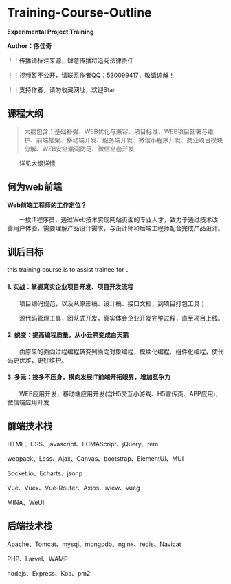 # Training-Course-Outline 

**Experimental Project Training**

**Author：佟佳奇**

！！传播请标注来源，肆意传播将追究法律责任

！！视频暂不公开，请联系作者QQ：530099417，敬请谅解！

！！支持作者，请勿收藏网址，欢迎Star

## 课程大纲

> 大纲包含：基础补强、WEB优化与兼容、项目标准、WEB项目部署与维护、前端框架、移动端开发、服务端开发、微信小程序开发、商业项目模块分解、WEB安全漏洞防范、微信全套开发
 
　　详见[大纲详情](https://github.com/tongjiaqi/TCO/wiki)
  
## 何为web前端

**Web前端工程师的工作定位？**

　　一枚IT程序员，通过Web技术实现网站页面的专业人才，致力于通过技术改善用户体验，需要理解产品设计需求，与设计师和后端工程师配合完成产品设计。

## 训后目标

this training course is to assist trainee for：

<h4>1. 实战：掌握真实企业项目开发、项目开发流程</h4>
    
　　项目编码规范，以及从原形稿、设计稿、接口文档，到项目打包工具；
  
　　源代码管理工具，团队式开发，真实体会企业开发完整过程，直至项目上线。
    
<h4>2. 蜕变：提高编程质量，从小丑鸭变成白天鹅</h4>
    
　　由原来的面向过程编程转变到面向对象编程，模块化编程、组件化编程，使代码更优雅，更好维护。
    
<h4>3. 多元：技多不压身，横向发展IT前端开拓眼界，增加竞争力</h4>
    
　　WEB应用开发，移动端应用开发(含H5交互小游戏、H5宣传页、APP应用)，微信端应用开发
  
## 前端技术栈

HTML、CSS、javascript、ECMAScript、jQuery、rem

webpack、Less、Ajax、Canvas、bootstrap、ElementUI、MUI

Socket.io、Echarts、jsonp

Vue、Vuex、Vue-Router、Axios、iview、vueg

MINA、WeUI

## 后端技术栈

Apache、Tomcat、mysql、mongodb、nginx、redis、Navicat

PHP、Larvel、WAMP

nodejs、Express、Koa、pm2
